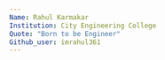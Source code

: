 ```yaml
---
Name: Rahul Karmakar
Institution: City Engineering College
Quote: "Born to be Engineer"
Github_user: imrahul361
---
```

